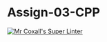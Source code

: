 # Assign-03-CPP
[![Mr Coxall's Super Linter](https://github.com/ICS3U-C-Programming-JulienL/Assign-03-CPP/workflows/Mr%20Coxall's%20Super%20Linter/badge.svg)](https://github.com/ICS3U-C-Programming-JulienL/Assign-03-CPP/actions/)
